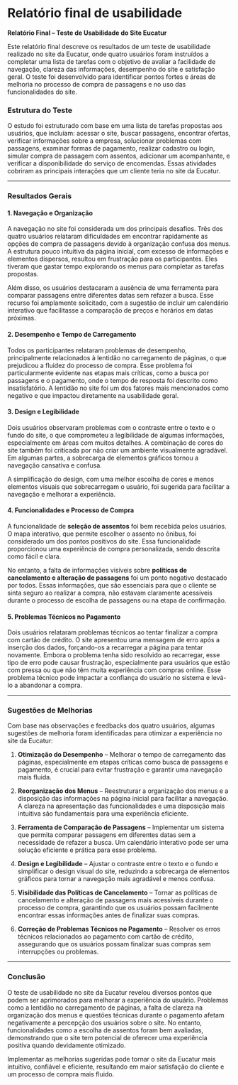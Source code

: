 
# Relatório final de usabilidade 
**Relatório Final – Teste de Usabilidade do Site Eucatur**

Este relatório final descreve os resultados de um teste de usabilidade realizado no site da Eucatur, onde quatro usuários foram instruídos a completar uma lista de tarefas com o objetivo de avaliar a facilidade de navegação, clareza das informações, desempenho do site e satisfação geral. O teste foi desenvolvido para identificar pontos fortes e áreas de melhoria no processo de compra de passagens e no uso das funcionalidades do site.

### Estrutura do Teste

O estudo foi estruturado com base em uma lista de tarefas propostas aos usuários, que incluíam: acessar o site, buscar passagens, encontrar ofertas, verificar informações sobre a empresa, solucionar problemas com passagens, examinar formas de pagamento, realizar cadastro ou login, simular compra de passagem com assentos, adicionar um acompanhante, e verificar a disponibilidade do serviço de encomendas. Essas atividades cobriram as principais interações que um cliente teria no site da Eucatur.

---

### Resultados Gerais

#### **1. Navegação e Organização**
A navegação no site foi considerada um dos principais desafios. Três dos quatro usuários relataram dificuldades em encontrar rapidamente as opções de compra de passagens devido à organização confusa dos menus. A estrutura pouco intuitiva da página inicial, com excesso de informações e elementos dispersos, resultou em frustração para os participantes. Eles tiveram que gastar tempo explorando os menus para completar as tarefas propostas.

Além disso, os usuários destacaram a ausência de uma ferramenta para comparar passagens entre diferentes datas sem refazer a busca. Esse recurso foi amplamente solicitado, com a sugestão de incluir um calendário interativo que facilitasse a comparação de preços e horários em datas próximas.

#### **2. Desempenho e Tempo de Carregamento**
Todos os participantes relataram problemas de desempenho, principalmente relacionados à lentidão no carregamento de páginas, o que prejudicou a fluidez do processo de compra. Esse problema foi particularmente evidente nas etapas mais críticas, como a busca por passagens e o pagamento, onde o tempo de resposta foi descrito como insatisfatório. A lentidão no site foi um dos fatores mais mencionados como negativo e que impactou diretamente na usabilidade geral.

#### **3. Design e Legibilidade**
Dois usuários observaram problemas com o contraste entre o texto e o fundo do site, o que comprometeu a legibilidade de algumas informações, especialmente em áreas com muitos detalhes. A combinação de cores do site também foi criticada por não criar um ambiente visualmente agradável. Em algumas partes, a sobrecarga de elementos gráficos tornou a navegação cansativa e confusa.

A simplificação do design, com uma melhor escolha de cores e menos elementos visuais que sobrecarregam o usuário, foi sugerida para facilitar a navegação e melhorar a experiência.

#### **4. Funcionalidades e Processo de Compra**
A funcionalidade de **seleção de assentos** foi bem recebida pelos usuários. O mapa interativo, que permite escolher o assento no ônibus, foi considerado um dos pontos positivos do site. Essa funcionalidade proporcionou uma experiência de compra personalizada, sendo descrita como fácil e clara.

No entanto, a falta de informações visíveis sobre **políticas de cancelamento e alteração de passagens** foi um ponto negativo destacado por todos. Essas informações, que são essenciais para que o cliente se sinta seguro ao realizar a compra, não estavam claramente acessíveis durante o processo de escolha de passagens ou na etapa de confirmação.

#### **5. Problemas Técnicos no Pagamento**
Dois usuários relataram problemas técnicos ao tentar finalizar a compra com cartão de crédito. O site apresentou uma mensagem de erro após a inserção dos dados, forçando-os a recarregar a página para tentar novamente. Embora o problema tenha sido resolvido ao recarregar, esse tipo de erro pode causar frustração, especialmente para usuários que estão com pressa ou que não têm muita experiência com compras online. Esse problema técnico pode impactar a confiança do usuário no sistema e levá-lo a abandonar a compra.

---

### Sugestões de Melhorias

Com base nas observações e feedbacks dos quatro usuários, algumas sugestões de melhoria foram identificadas para otimizar a experiência no site da Eucatur:

1. **Otimização do Desempenho** – Melhorar o tempo de carregamento das páginas, especialmente em etapas críticas como busca de passagens e pagamento, é crucial para evitar frustração e garantir uma navegação mais fluida.
   
2. **Reorganização dos Menus** – Reestruturar a organização dos menus e a disposição das informações na página inicial para facilitar a navegação. A clareza na apresentação das funcionalidades e uma disposição mais intuitiva são fundamentais para uma experiência eficiente.

3. **Ferramenta de Comparação de Passagens** – Implementar um sistema que permita comparar passagens em diferentes datas sem a necessidade de refazer a busca. Um calendário interativo pode ser uma solução eficiente e prática para esse problema.

4. **Design e Legibilidade** – Ajustar o contraste entre o texto e o fundo e simplificar o design visual do site, reduzindo a sobrecarga de elementos gráficos para tornar a navegação mais agradável e menos confusa.

5. **Visibilidade das Políticas de Cancelamento** – Tornar as políticas de cancelamento e alteração de passagens mais acessíveis durante o processo de compra, garantindo que os usuários possam facilmente encontrar essas informações antes de finalizar suas compras.

6. **Correção de Problemas Técnicos no Pagamento** – Resolver os erros técnicos relacionados ao pagamento com cartão de crédito, assegurando que os usuários possam finalizar suas compras sem interrupções ou problemas.

---

### Conclusão

O teste de usabilidade no site da Eucatur revelou diversos pontos que podem ser aprimorados para melhorar a experiência do usuário. Problemas como a lentidão no carregamento de páginas, a falta de clareza na organização dos menus e questões técnicas durante o pagamento afetam negativamente a percepção dos usuários sobre o site. No entanto, funcionalidades como a escolha de assentos foram bem avaliadas, demonstrando que o site tem potencial de oferecer uma experiência positiva quando devidamente otimizado.

Implementar as melhorias sugeridas pode tornar o site da Eucatur mais intuitivo, confiável e eficiente, resultando em maior satisfação do cliente e um processo de compra mais fluido.
